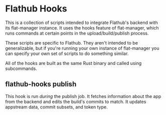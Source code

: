 # Flathub Hooks

This is a collection of scripts intended to integrate Flathub's backend with its flat-manager instance. It uses the
hooks feature of flat-manager, which runs commands at certain points in the upload/build/publish process.

These scripts are specific to Flathub. They aren't intended to be generalizable, but if you're running your own
instance of flat-manager you can specify your own set of scripts to do something similar.

All of the hooks are built as the same Rust binary and called using subcommands.

## flathub-hooks publish

This hook is run *during* the publish job. It fetches information about the app from the backend and edits the
build's commits to match. It updates appstream data, commit subsets, and token type.